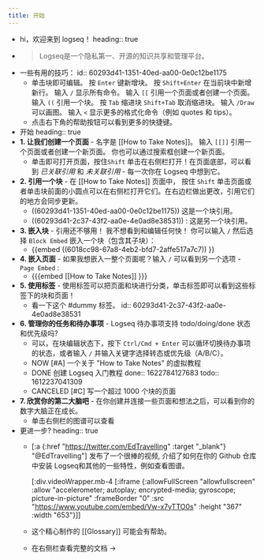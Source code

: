 ```yaml
---
title: 开始
---
```


- hi，欢迎来到 logseq！
  heading:: true
-
  > Logseq是一个隐私第一、开源的知识共享和管理平台。
- 一些有用的技巧：
  id:: 60293d41-1351-40ed-aa00-0e0c12be1175
  - 单击块即可编辑。
    按 `Enter` 键新增块。
    按 `Shift+Enter` 在当前块中新增新行。
    输入 `/` 显示所有命令。
    输入 `[[` 引用一个页面或者创建一个页面。
    输入 `((` 引用一个块。
    按 `Tab` 缩进块 `Shift+Tab` 取消缩进块。
    输入 `/Draw` 可以画图。
    输入 `<` 显示更多的格式化命令（例如 quotes 和 tips）。
  - 点击右下角的帮助按钮可以看到更多的快捷键。
- 开始
  heading:: true
- **1. 让我们创建一个页面** - 名字是 [[How to Take Notes]]。 输入 `[[]]` 引用一个页面或者创建一个新页面。 你也可以通过搜索框创建一个新页面。
  - 单击即可打开页面，按住`Shift` 单击在右侧栏打开！在页面底部，可以看到 _已关联引用_ 和 _未关联引用_ - 每一次你在 Logseq 中想到它。
- **2. 引用一个块** - 在 [[How to Take Notes]] 页面中， 按住 `Shift` 单击页面或者单击块前面的小圆点可以在右侧栏打开它们。在右边栏做出更改，引用它们的地方会同步更新。
  - ((60293d41-1351-40ed-aa00-0e0c12be1175)) 这是一个块引用。
  - ((60293d41-2c37-43f2-aa0e-4e0ad8e38531)) : 这是另一个块引用。
- **3. 嵌入块** - 引用还不够用！ 我不想看到和编辑任何快！ 你可以输入 `/` 然后选择 `Block Embed` 嵌入一个块（包含其子块）：
  - {{embed ((6018cc98-67a8-4eb2-bfd7-2affe517a7c7)) }}
- **4. 嵌入页面** - 如果我想嵌入一整个页面呢？输入 `/` 可以看到另一个选项 - `Page Embed` :
  - {{{embed [[How to Take Notes]] }}}
- **5. 使用标签** - 使用标签可以把页面和块进行分类，单击标签即可以看到这些标签下的块和页面！
  - 看一下这个 #dummy 标签。
    id:: 60293d41-2c37-43f2-aa0e-4e0ad8e38531
- **6. 管理你的任务和待办事项** - Logseq 待办事项支持 todo/doing/done 状态和优先级吗?
  - 可以，在块编辑状态下，按下 `Ctrl/Cmd + Enter` 可以循环切换待办事项的状态，或者输入 `/` 并输入关键字选择转态或优先级（A/B/C）。
  - NOW [#A] 一个关于 "How to Take Notes" 的虚拟教程
  - DONE 创建 Logseq 入门教程
    done:: 1622784127683
    todo:: 1612237041309
  - CANCELED [#C] 写一个超过 1000 个块的页面
- **7. 欣赏你的第二大脑吧** - 在你创建并连接一些页面和想法之后，可以看到你的数字大脑正在成长。
  - 单击右侧栏的图谱可以查看
- 更进一步?
  heading:: true
  - [:a {:href "https://twitter.com/EdTravelling" :target "_blank"} "@EdTravelling"] 发布了一个很棒的视频, 介绍了如何在你的 Github 仓库中安装 Logseq和其他的一些特性，例如查看图谱。

    [:div.videoWrapper.mb-4
          [:iframe
           {:allowFullScreen "allowfullscreen"
            :allow
            "accelerometer; autoplay; encrypted-media; gyroscope; picture-in-picture"
          :frameBorder "0"
          :src "https://www.youtube.com/embed/Vw-x7yTTO0s"
          :height "367"
          :width "653"}]]
  - 这个精心制作的 [[Glossary]] 可能会有帮助。
  - 在右侧栏查看完整的文档 ->

